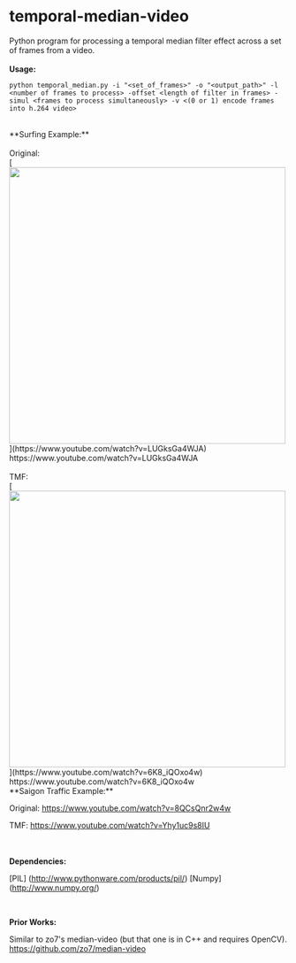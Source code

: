 # temporal-median-video

Python program for processing a temporal median filter effect across a set of frames from a video. 
<br><br>
**Usage:**

`python temporal_median.py -i "<set_of_frames>" -o "<output_path>" -l <number of frames to process> -offset <length of filter in frames> -simul <frames to process simultaneously> -v <(0 or 1) encode frames into h.264 video>`

<br>
**Surfing Example:**
<br>
<br>
Original:<br>
[<img src="img/gopro_surf_trim.gif" width="500px"/>](https://www.youtube.com/watch?v=LUGksGa4WJA)<br>
https://www.youtube.com/watch?v=LUGksGa4WJA
<br><br>
TMF:<br>
[<img src="img/gopro_surf_tmf.gif" width="500px"/>](https://www.youtube.com/watch?v=6K8_iQOxo4w)<br>
https://www.youtube.com/watch?v=6K8_iQOxo4w

<br>
**Saigon Traffic Example:**

Original: https://www.youtube.com/watch?v=8QCsQnr2w4w

TMF: https://www.youtube.com/watch?v=Yhy1uc9s8IU

<br><br>
**Dependencies:**

[PIL] (http://www.pythonware.com/products/pil/)
[Numpy] (http://www.numpy.org/)

<br>

**Prior Works:**

Similar to zo7's median-video (but that one is in C++ and requires OpenCV). 
https://github.com/zo7/median-video

